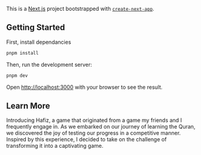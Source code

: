 This is a [Next.js](https://nextjs.org/) project bootstrapped with [`create-next-app`](https://github.com/vercel/next.js/tree/canary/packages/create-next-app).

## Getting Started

First, install dependancies 

```bash
pnpm install 
```

Then, run the development server:

```bash
pnpm dev
```

Open [http://localhost:3000](http://localhost:3000) with your browser to see the result.



## Learn More

Introducing Hafiz, a game that originated from a game my friends and I frequently engage in. As we embarked on our journey of learning the Quran, we discovered the joy of testing our progress in a competitive manner. Inspired by this experience, I decided to take on the challenge of transforming it into a captivating game. 
